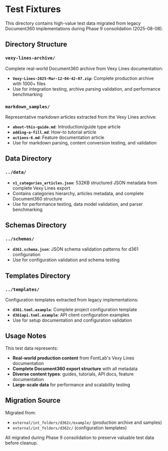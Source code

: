 # Test Fixtures

This directory contains high-value test data migrated from legacy Document360 implementations during Phase 9 consolidation (2025-08-08).

## Directory Structure

### `vexy-lines-archive/`
Complete real-world Document360 archive from Vexy Lines documentation:
- **`Vexy-Lines-2025-Mar-12-04-42-07.zip`**: Complete production archive with 1000+ files
- Use for integration testing, archive parsing validation, and performance benchmarking

### `markdown_samples/`
Representative markdown articles extracted from the Vexy Lines archive:
- **`about-this-guide.md`**: Introduction/guide type article
- **`adding-a-fill.md`**: How-to tutorial article  
- **`actions-6.md`**: Feature documentation article
- Use for markdown parsing, content conversion testing, and validation

## Data Directory

### `../data/`
- **`v1_categories_articles.json`**: 532KB structured JSON metadata from complete Vexy Lines export
- Contains categories hierarchy, articles metadata, and complete Document360 structure
- Use for performance testing, data model validation, and parser benchmarking

## Schemas Directory

### `../schemas/`
- **`d361.schema.json`**: JSON schema validation patterns for d361 configuration
- Use for configuration validation and schema testing

## Templates Directory

### `../templates/`
Configuration templates extracted from legacy implementations:
- **`d361.toml.example`**: Complete project configuration template
- **`d361api.toml.example`**: API client configuration examples
- Use for setup documentation and configuration validation

## Usage Notes

This test data represents:
- **Real-world production content** from FontLab's Vexy Lines documentation
- **Complete Document360 export structure** with all metadata
- **Diverse content types**: guides, tutorials, API docs, feature documentation
- **Large-scale data** for performance and scalability testing

## Migration Source

Migrated from:
- `external/int_folders/d362c/example/` (production archive and samples)
- `external/int_folders/d362c/` (configuration templates)

All migrated during Phase 9 consolidation to preserve valuable test data before cleanup.